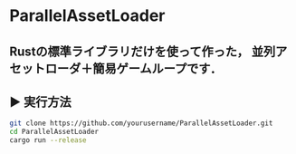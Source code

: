 # ParallelAssetLoader

Rustの標準ライブラリだけを使って作った，
**並列アセットローダ＋簡易ゲームループ**です．
---


<!--

## 🔍 このプロジェクトでやっていること

- `std::thread` と `mpsc` を使った**並列ファイル読み込み**
- `Instant::now()` を使って読み込み時間を測定し、**逐次 vs 並列**を比較
- シンプルな**固定フレームレートのゲームループ**（30FPS）
- ゲーム的な「ロード完了→描画開始」みたいな流れの再現

---

## 📦 使っているもの

- Rust（標準ライブラリのみ）
- Cargo（ビルドツール）
- アセットは `.txt` や `.json` のダミーファイルを自作しています

---

-->


## ▶️ 実行方法

```bash
git clone https://github.com/yourusername/ParallelAssetLoader.git
cd ParallelAssetLoader
cargo run --release
